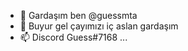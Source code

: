 - 👋 Gardaşım ben @guessmta
- 💞️ Buyur gel çayımızı iç aslan gardaşım
- 📫 Discord Guess#7168 ...

<!---
guessmta/guessmta is a ✨ special ✨ repository because its `README.md` (this file) appears on your GitHub profile.
You can click the Preview link to take a look at your changes.
--->
